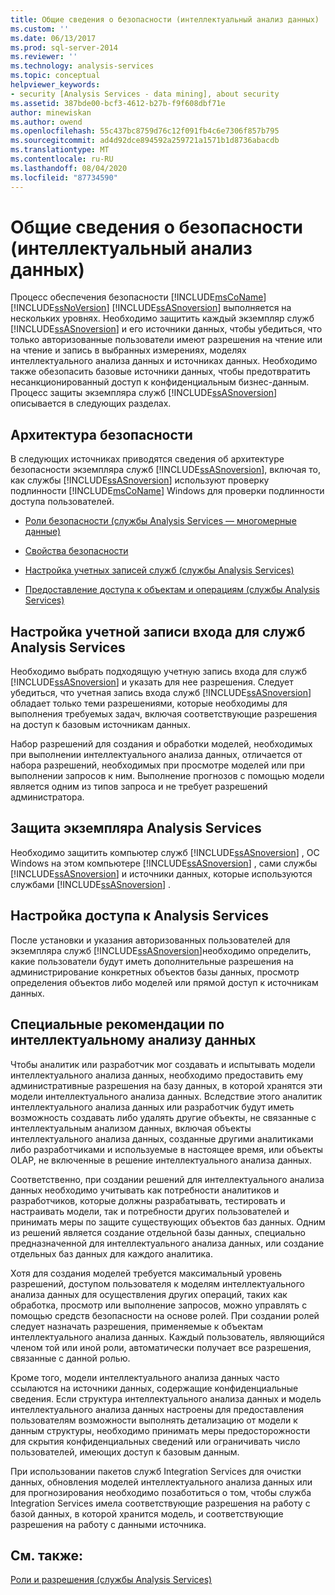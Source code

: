 ```yaml
---
title: Общие сведения о безопасности (интеллектуальный анализ данных) | Документация Майкрософт
ms.custom: ''
ms.date: 06/13/2017
ms.prod: sql-server-2014
ms.reviewer: ''
ms.technology: analysis-services
ms.topic: conceptual
helpviewer_keywords:
- security [Analysis Services - data mining], about security
ms.assetid: 387bde00-bcf3-4612-b27b-f9f608dbf71e
author: minewiskan
ms.author: owend
ms.openlocfilehash: 55c437bc8759d76c12f091fb4c6e7306f857b795
ms.sourcegitcommit: ad4d92dce894592a259721a1571b1d8736abacdb
ms.translationtype: MT
ms.contentlocale: ru-RU
ms.lasthandoff: 08/04/2020
ms.locfileid: "87734590"
---
```

# <a name="security-overview-data-mining"></a>Общие сведения о безопасности (интеллектуальный анализ данных)
  Процесс обеспечения безопасности [!INCLUDE[msCoName](../../includes/msconame-md.md)] [!INCLUDE[ssNoVersion](../../includes/ssnoversion-md.md)] [!INCLUDE[ssASnoversion](../../includes/ssasnoversion-md.md)] выполняется на нескольких уровнях. Необходимо защитить каждый экземпляр служб [!INCLUDE[ssASnoversion](../../includes/ssasnoversion-md.md)] и его источники данных, чтобы убедиться, что только авторизованные пользователи имеют разрешения на чтение или на чтение и запись в выбранных измерениях, моделях интеллектуального анализа данных и источниках данных. Необходимо также обезопасить базовые источники данных, чтобы предотвратить несанкционированный доступ к конфиденциальным бизнес-данным. Процесс защиты экземпляра служб [!INCLUDE[ssASnoversion](../../includes/ssasnoversion-md.md)] описывается в следующих разделах.  
  
##  <a name="security-architecture"></a><a name="bkmk_Architecture"></a>Архитектура безопасности  
 В следующих источниках приводятся сведения об архитектуре безопасности экземпляра служб [!INCLUDE[ssASnoversion](../../includes/ssasnoversion-md.md)], включая то, как службы [!INCLUDE[ssASnoversion](../../includes/ssasnoversion-md.md)] используют проверку подлинности [!INCLUDE[msCoName](../../includes/msconame-md.md)] Windows для проверки подлинности доступа пользователей.  
  
-   [Роли безопасности (службы Analysis Services — многомерные данные)](../multidimensional-models/olap-logical/security-roles-analysis-services-multidimensional-data.md)  
  
-   [Свойства безопасности](../server-properties/security-properties.md)  
  
-   [Настройка учетных записей служб (службы Analysis Services)](../instances/configure-service-accounts-analysis-services.md)  
  
-   [Предоставление доступа к объектам и операциям (службы Analysis Services)](../multidimensional-models/authorizing-access-to-objects-and-operations-analysis-services.md)  
  
##  <a name="configuring-the-logon-account-for-analysis-services"></a><a name="bkmk_Logon"></a> Настройка учетной записи входа для служб Analysis Services  
 Необходимо выбрать подходящую учетную запись входа для служб [!INCLUDE[ssASnoversion](../../includes/ssasnoversion-md.md)] и указать для нее разрешения. Следует убедиться, что учетная запись входа служб [!INCLUDE[ssASnoversion](../../includes/ssasnoversion-md.md)] обладает только теми разрешениями, которые необходимы для выполнения требуемых задач, включая соответствующие разрешения на доступ к базовым источникам данных.  
  
 Набор разрешений для создания и обработки моделей, необходимых при выполнении интеллектуального анализа данных, отличается от набора разрешений, необходимых при просмотре моделей или при выполнении запросов к ним. Выполнение прогнозов с помощью модели является одним из типов запроса и не требует разрешений администратора.  
  
##  <a name="securing-an-analysis-services-instance"></a><a name="bkmk_Instance"></a>Защита экземпляра Analysis Services  
 Необходимо защитить компьютер служб [!INCLUDE[ssASnoversion](../../includes/ssasnoversion-md.md)] , ОС Windows на этом компьютере [!INCLUDE[ssASnoversion](../../includes/ssasnoversion-md.md)] , сами службы [!INCLUDE[ssASnoversion](../../includes/ssasnoversion-md.md)] и источники данных, которые используются службами [!INCLUDE[ssASnoversion](../../includes/ssasnoversion-md.md)] .  
  
##  <a name="configuring-access-to-analysis-services"></a><a name="bkmk_Access"></a>Настройка доступа к Analysis Services  
 После установки и указания авторизованных пользователей для экземпляра служб [!INCLUDE[ssASnoversion](../../includes/ssasnoversion-md.md)]необходимо определить, какие пользователи будут иметь дополнительные разрешения на администрирование конкретных объектов базы данных, просмотр определения объектов либо моделей или прямой доступ к источникам данных.  
  
##  <a name="special-considerations-for-data-mining"></a><a name="bkmk_DMspecial"></a>Специальные рекомендации по интеллектуальному анализу данных  
 Чтобы аналитик или разработчик мог создавать и испытывать модели интеллектуального анализа данных, необходимо предоставить ему административные разрешения на базу данных, в которой хранятся эти модели интеллектуального анализа данных. Вследствие этого аналитик интеллектуального анализа данных или разработчик будут иметь возможность создавать либо удалять другие объекты, не связанные с интеллектуальным анализом данных, включая объекты интеллектуального анализа данных, созданные другими аналитиками либо разработчиками и используемые в настоящее время, или объекты OLAP, не включенные в решение интеллектуального анализа данных.  
  
 Соответственно, при создании решений для интеллектуального анализа данных необходимо учитывать как потребности аналитиков и разработчиков, которые должны разрабатывать, тестировать и настраивать модели, так и потребности других пользователей и принимать меры по защите существующих объектов баз данных. Одним из решений является создание отдельной базы данных, специально предназначенной для интеллектуального анализа данных, или создание отдельных баз данных для каждого аналитика.  
  
 Хотя для создания моделей требуется максимальный уровень разрешений, доступом пользователя к моделям интеллектуального анализа данных для осуществления других операций, таких как обработка, просмотр или выполнение запросов, можно управлять с помощью средств безопасности на основе ролей. При создании ролей следует назначать разрешения, применяемые к объектам интеллектуального анализа данных. Каждый пользователь, являющийся членом той или иной роли, автоматически получает все разрешения, связанные с данной ролью.  
  
 Кроме того, модели интеллектуального анализа данных часто ссылаются на источники данных, содержащие конфиденциальные сведения. Если структура интеллектуального анализа данных и модель интеллектуального анализа данных настроены для предоставления пользователям возможности выполнять детализацию от модели к данным структуры, необходимо принимать меры предосторожности для скрытия конфиденциальных сведений или ограничивать число пользователей, имеющих доступ к базовым данным.  
  
 При использовании пакетов служб Integration Services для очистки данных, обновления моделей интеллектуального анализа данных или для прогнозирования необходимо позаботиться о том, чтобы служба Integration Services имела соответствующие разрешения на работу с базой данных, в которой хранится модель, и соответствующие разрешения на работу с данными источника.  
  
## <a name="see-also"></a>См. также:  
 [Роли и разрешения (службы Analysis Services)](../multidimensional-models/roles-and-permissions-analysis-services.md)  
  
  
